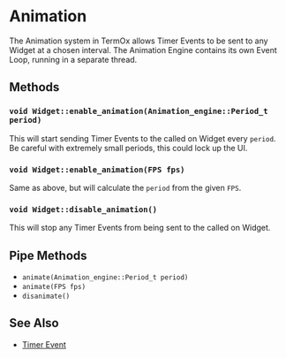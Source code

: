 # Animation

The Animation system in TermOx allows Timer Events to be sent to any Widget at a
chosen interval. The Animation Engine contains its own Event Loop, running in a
separate thread.

## Methods

### `void Widget::enable_animation(Animation_engine::Period_t period)`

This will start sending Timer Events to the called on Widget every `period`. Be
careful with extremely small periods, this could lock up the UI.

### `void Widget::enable_animation(FPS fps)`

Same as above, but will calculate the `period` from the given `FPS`.

### `void Widget::disable_animation()`

This will stop any Timer Events from being sent to the called on Widget.

## Pipe Methods

- `animate(Animation_engine::Period_t period)`
- `animate(FPS fps)`
- `disanimate()`

## See Also

- [Timer Event](events.md#timer-event)

